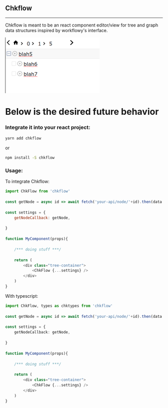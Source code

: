 ## Chkflow

---

Chkflow is meant to be an react component editor/view for tree and graph data structures inspired by workflowy's interface.

![screenshot of workflowy component](./assets/scrnsht1.png)

# Below is the **desired future** behavior

### Integrate it into your react project:
```sh
yarn add chkflow
```

or

```sh
npm install -S chkflow
```

### Usage:

To integrate Chkflow:

```javascript
import ChkFlow from 'chkflow'

const getNode = async id => await fetch('your-api/node/'+id).then(data => return data)

const settings = {
    getNodeCallback: getNode,

}

function MyComponent(props){

    /*** doing stuff ***/

    return (
        <div class="tree-container">
            <ChkFlow {...settings} />
        </div>
    )
}
```

With typescript:
```typescript
import ChkFlow, types as chktypes from 'chkflow'

const getNode = async id => await fetch('your-api/node/'+id).then(data => return data)

const settings = {
    getNodeCallback: getNode,

}

function MyComponent(props){

    /*** doing stuff ***/

    return (
        <div class="tree-container">
            <ChkFlow {...settings} />
        </div>
    )
}
```